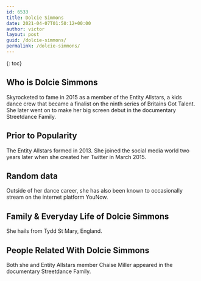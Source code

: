 ```yaml
---
id: 6533
title: Dolcie Simmons
date: 2021-04-07T01:50:12+00:00
author: victor
layout: post
guid: /dolcie-simmons/
permalink: /dolcie-simmons/
---
```



{: toc}


## Who is Dolcie Simmons



Skyrocketed to fame in 2015 as a member of the Entity Allstars, a kids dance crew that became a finalist on the ninth series of Britains Got Talent. She later went on to make her big screen debut in the documentary Streetdance Family.

                
                
                
## Prior to Popularity



The Entity Allstars formed in 2013. She joined the social media world two years later when she created her Twitter in March 2015.

                
                
                
## Random data



Outside of her dance career, she has also been known to occasionally stream on the internet platform YouNow.

                
                
                
## Family & Everyday Life of Dolcie Simmons



She hails from Tydd St Mary, England.

                
                
                
## People Related With Dolcie Simmons



Both she and Entity Allstars member Chaise Miller appeared in the documentary Streetdance Family.

                
              
            
          
          
          